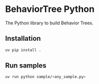 # BehaviorTree Python

The Python library to build Behavior Trees.

## Installation

```sh
uv pip install .
```

## Run samples

```sh
uv run python sample/<any_sample.py>
```
